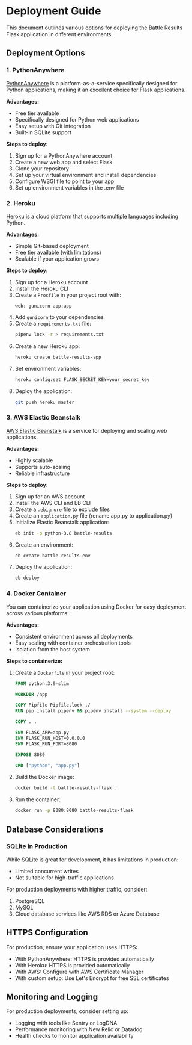 # Deployment Guide

This document outlines various options for deploying the Battle Results Flask application in different environments.

## Deployment Options

### 1. PythonAnywhere

[PythonAnywhere](https://www.pythonanywhere.com/) is a platform-as-a-service specifically designed for Python applications, making it an excellent choice for Flask applications.

**Advantages:**
- Free tier available
- Specifically designed for Python web applications
- Easy setup with Git integration
- Built-in SQLite support

**Steps to deploy:**
1. Sign up for a PythonAnywhere account
2. Create a new web app and select Flask
3. Clone your repository
4. Set up your virtual environment and install dependencies
5. Configure WSGI file to point to your app
6. Set up environment variables in the .env file

### 2. Heroku

[Heroku](https://www.heroku.com/) is a cloud platform that supports multiple languages including Python.

**Advantages:**
- Simple Git-based deployment
- Free tier available (with limitations)
- Scalable if your application grows

**Steps to deploy:**
1. Sign up for a Heroku account
2. Install the Heroku CLI
3. Create a `Procfile` in your project root with:
   ```
   web: gunicorn app:app
   ```
4. Add `gunicorn` to your dependencies
5. Create a `requirements.txt` file:
   ```bash
   pipenv lock -r > requirements.txt
   ```
6. Create a new Heroku app:
   ```bash
   heroku create battle-results-app
   ```
7. Set environment variables:
   ```bash
   heroku config:set FLASK_SECRET_KEY=your_secret_key
   ```
8. Deploy the application:
   ```bash
   git push heroku master
   ```

### 3. AWS Elastic Beanstalk

[AWS Elastic Beanstalk](https://aws.amazon.com/elasticbeanstalk/) is a service for deploying and scaling web applications.

**Advantages:**
- Highly scalable
- Supports auto-scaling
- Reliable infrastructure

**Steps to deploy:**
1. Sign up for an AWS account
2. Install the AWS CLI and EB CLI
3. Create a `.ebignore` file to exclude files
4. Create an `application.py` file (rename app.py to application.py)
5. Initialize Elastic Beanstalk application:
   ```bash
   eb init -p python-3.8 battle-results
   ```
6. Create an environment:
   ```bash
   eb create battle-results-env
   ```
7. Deploy the application:
   ```bash
   eb deploy
   ```

### 4. Docker Container

You can containerize your application using Docker for easy deployment across various platforms.

**Advantages:**
- Consistent environment across all deployments
- Easy scaling with container orchestration tools
- Isolation from the host system

**Steps to containerize:**
1. Create a `Dockerfile` in your project root:
   ```Dockerfile
   FROM python:3.9-slim

   WORKDIR /app

   COPY Pipfile Pipfile.lock ./
   RUN pip install pipenv && pipenv install --system --deploy

   COPY . .

   ENV FLASK_APP=app.py
   ENV FLASK_RUN_HOST=0.0.0.0
   ENV FLASK_RUN_PORT=8080

   EXPOSE 8080

   CMD ["python", "app.py"]
   ```
2. Build the Docker image:
   ```bash
   docker build -t battle-results-flask .
   ```
3. Run the container:
   ```bash
   docker run -p 8080:8080 battle-results-flask
   ```

## Database Considerations

### SQLite in Production

While SQLite is great for development, it has limitations in production:
- Limited concurrent writes
- Not suitable for high-traffic applications

For production deployments with higher traffic, consider:
1. PostgreSQL
2. MySQL
3. Cloud database services like AWS RDS or Azure Database

## HTTPS Configuration

For production, ensure your application uses HTTPS:
- With PythonAnywhere: HTTPS is provided automatically
- With Heroku: HTTPS is provided automatically
- With AWS: Configure with AWS Certificate Manager
- With custom setup: Use Let's Encrypt for free SSL certificates

## Monitoring and Logging

For production deployments, consider setting up:
- Logging with tools like Sentry or LogDNA
- Performance monitoring with New Relic or Datadog
- Health checks to monitor application availability
